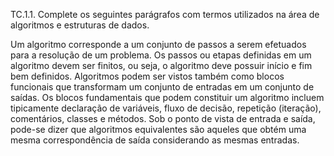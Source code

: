 TC.1.1. Complete os seguintes parágrafos com termos utilizados na área de algoritmos e
estruturas de dados.

Um algoritmo corresponde a um conjunto de passos a serem efetuados para a resolução de um problema. Os passos ou etapas definidas em um algoritmo devem ser finitos, ou seja, o algoritmo deve possuir início e fim bem definidos. Algoritmos podem ser vistos também como blocos   funcionais que transformam um conjunto de entradas em um conjunto de saídas.
Os blocos fundamentais que podem constituir um algoritmo incluem tipicamente declaração de variáveis, fluxo de decisão, repetição (iteração), comentários, classes e métodos.
Sob o ponto de vista de entrada e saída, pode-se dizer que algoritmos equivalentes são aqueles que obtém uma mesma correspondência de saída considerando as mesmas entradas.
